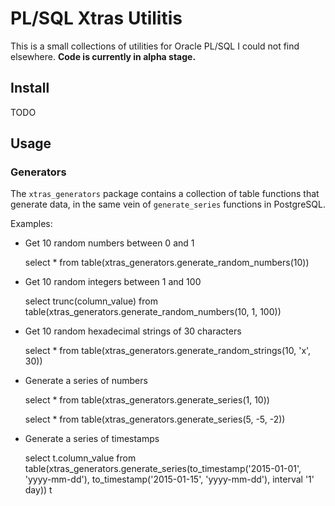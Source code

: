 # PL/SQL Xtras Utilitis

This is a small collections of utilities for Oracle PL/SQL I could not find elsewhere.
**Code is currently in alpha stage.**

## Install

TODO

## Usage

### Generators

The `xtras_generators` package contains a collection of table functions that generate data, in the same vein of `generate_series` functions in PostgreSQL.

Examples:

* Get 10 random numbers between 0 and 1

    select *
      from table(xtras_generators.generate_random_numbers(10))

* Get 10 random integers between 1 and 100

    select trunc(column_value)
      from table(xtras_generators.generate_random_numbers(10, 1, 100))

* Get 10 random hexadecimal strings of 30 characters

    select *
      from table(xtras_generators.generate_random_strings(10, 'x', 30))

* Generate a series of numbers

    select *
      from table(xtras_generators.generate_series(1, 10))
    
    select *
      from table(xtras_generators.generate_series(5, -5, -2))

* Generate a series of timestamps

    select t.column_value
      from table(xtras_generators.generate_series(to_timestamp('2015-01-01', 'yyyy-mm-dd'),
                                                  to_timestamp('2015-01-15', 'yyyy-mm-dd'),
                                                  interval '1' day)) t